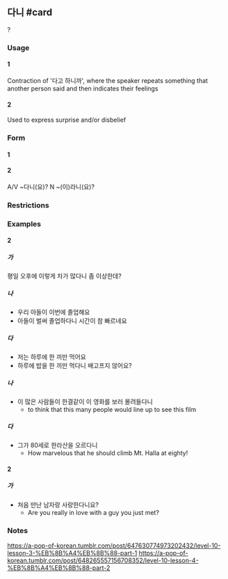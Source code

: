 ## 다니 #card
?
### Usage
#### 1
Contraction of '다고 하니까', where the speaker repeats something that another person said and then indicates their feelings
#### 2
Used to express surprise and/or disbelief
### Form
#### 1
#### 2
A/V ~다니(요)?
N ~(이)라니(요)?
### Restrictions
### Examples
#### 2
##### 가
평일 오후에 이렇게 차가 많다니 좀 이상한데?
##### 나
* 우리 아들이 이번에 졸업해요
* 아들이 벌써 졸업하다니 시간이 참 빠르네요
##### 다
* 저는 하루에 한 끼만 먹어요
* 하루에 밥을 한 끼만 먹다니 배고프지 않어요?
##### 나
* 이 많은 사람들이 한결같이 이 영화를 보러 몰려들다니
	* to think that this many people would line up to see this film
##### 다
* 그가 80세로 한라산을 오르다니
	* How marvelous that he should climb Mt. Halla at eighty!
#### 2
##### 가
* 처음 만난 남자랑 사랑한다니요?
	* Are you really in love with a guy you just met?
### Notes
https://a-pop-of-korean.tumblr.com/post/647630774973202432/level-10-lesson-3-%EB%8B%A4%EB%8B%88-part-1
https://a-pop-of-korean.tumblr.com/post/648265557156708352/level-10-lesson-4-%EB%8B%A4%EB%8B%88-part-2
<!--SR:!2024-11-17,3,250-->
